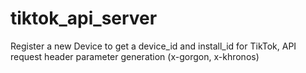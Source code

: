 # tiktok_api_server
Register a new Device to get a device_id and install_id for TikTok, API request header parameter generation (x-gorgon, x-khronos)
